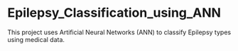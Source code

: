 # Epilepsy_Classification_using_ANN
This project uses Artificial Neural Networks (ANN) to classify Epilepsy types using medical data.
